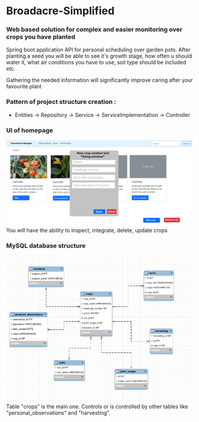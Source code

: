 # Broadacre-Simplified

### Web based solution for complex and easier monitoring over crops you have planted

Spring boot application API for personal scheduling over garden pots. After planting a seed you will be able to see it's growth stage, how often u should water it, what air conditions you have to use, soil type should be included etc.

Gathering the needed information will significantly improve caring after your favourite plant

### Pattern of project structure creation :

* Entities -> Repository -> Service -> ServiceImplementation -> Controller

### UI of homepage

![crop-integration.png](images%2Fcrop-integration.png)
You will have the ability to inspect, integrate, delete, update crops

### MySQL database structure 

![database-structure.PNG](images%2Fdatabase-structure.PNG)
Table "crops" is the main one. Controls or is controlled by other tables like "personal_observations" and "harvesting".